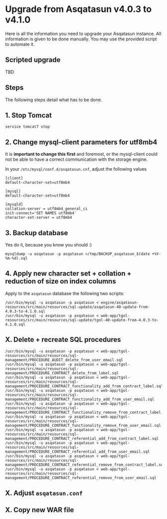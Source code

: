 # Upgrade from Asqatasun v4.0.3 to v4.1.0

Here is all the information you need to upgrade your Asqatasun instance. All information is given to be done manually.
You may use the provided script to automate it.

## Scripted upgrade

TBD

## Steps

The following steps detail what has to be done.

## 1. Stop Tomcat

```
service tomcat7 stop
```

## 2. Change mysql-client parameters for utf8mb4

It is **important to change this first** and foremost, or the mysql-client could not be able to have a
correct communication with the storage engine.

In your `/etc/mysql/conf.d/asqatasun.cnf`, adjust the following values

```
[client]
default-character-set=utf8mb4

[mysql]
default-character-set=utf8mb4

[mysqld]
collation-server = utf8mb4_general_ci
init-connect='SET NAMES utf8mb4'
character-set-server = utf8mb4
```

## 3. Backup database

Yes do it, because you know you should :)

```shell
mysqldump -u asqatasun -p asqatasun >/tmp/BACKUP_asqatasun_$(date +%Y-%m-%d).sql
```

## 4. Apply new character set + collation + reduction of size on index columns

Apply to the `asqatasun` database the following two scripts:

```shell
/usr/bin/mysql -u asqatasun -p asqatasun < engine/asqatasun-resources/src/main/resources/sql-update/asqatasun-40-update-from-4.0.3-to-4.1.0.sql
/usr/bin/mysql -u asqatasun -p asqatasun < web-app/tgol-resources/src/main/resources/sql-update/tgol-40-update-from-4.0.3-to-4.1.0.sql
```

## X. Delete + recreate SQL procedures

```shell
/usr/bin/mysql -u asqatasun -p asqatasun < web-app/tgol-resources/src/main/resources/sql-management/PROCEDURE_AUDIT_delete_from_user_email.sql
/usr/bin/mysql -u asqatasun -p asqatasun < web-app/tgol-resources/src/main/resources/sql-management/PROCEDURE_CONTRACT_delete_from_label.sql
/usr/bin/mysql -u asqatasun -p asqatasun < web-app/tgol-resources/src/main/resources/sql-management/PROCEDURE_CONTRACT_functionality_add_from_contract_label.sql
/usr/bin/mysql -u asqatasun -p asqatasun < web-app/tgol-resources/src/main/resources/sql-management/PROCEDURE_CONTRACT_functionality_add_from_user_email.sql
/usr/bin/mysql -u asqatasun -p asqatasun < web-app/tgol-resources/src/main/resources/sql-management/PROCEDURE_CONTRACT_functionality_remove_from_contract_label.sql
/usr/bin/mysql -u asqatasun -p asqatasun < web-app/tgol-resources/src/main/resources/sql-management/PROCEDURE_CONTRACT_functionality_remove_from_user_email.sql
/usr/bin/mysql -u asqatasun -p asqatasun < web-app/tgol-resources/src/main/resources/sql-management/PROCEDURE_CONTRACT_referential_add_from_contract_label.sql
/usr/bin/mysql -u asqatasun -p asqatasun < web-app/tgol-resources/src/main/resources/sql-management/PROCEDURE_CONTRACT_referential_add_from_user_email.sql
/usr/bin/mysql -u asqatasun -p asqatasun < web-app/tgol-resources/src/main/resources/sql-management/PROCEDURE_CONTRACT_referential_remove_from_contract_label.sql
/usr/bin/mysql -u asqatasun -p asqatasun < web-app/tgol-resources/src/main/resources/sql-management/PROCEDURE_CONTRACT_referential_remove_from_user_email.sql
```


## X. Adjust `asqatasun.conf`

## X. Copy new WAR file
